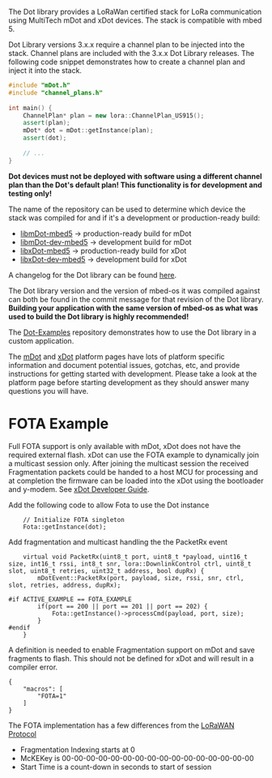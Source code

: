 The Dot library provides a LoRaWan certified stack for LoRa communication using MultiTech mDot and xDot devices. The stack is compatible with mbed 5.

Dot Library versions 3.x.x require a channel plan to be injected into the stack. Channel plans are included with the 3.x.x Dot Library releases. The following code snippet demonstrates how to create a channel plan and inject it into the stack.

```c++
#include "mDot.h"
#include "channel_plans.h"
 
int main() {
    ChannelPlan* plan = new lora::ChannelPlan_US915();
    assert(plan);
    mDot* dot = mDot::getInstance(plan);
    assert(dot);
                   
    // ...
}
```

**Dot devices must not be deployed with software using a different channel plan than the Dot's default plan! This functionality is for development and testing only!**

The name of the repository can be used to determine which device the stack was compiled for and if it's a development or production-ready build:
  * [libmDot-mbed5](http://github.com/MultiTechSystems/libmDot-mbed5/) -> production-ready build for mDot
  * [libmDot-dev-mbed5](http://github.com/MultiTechSystems/libmDot-dev-mbed5/) -> development build for mDot
  * [libxDot-mbed5](http://github.com/MultiTechSystems/libxDot-mbed5/) -> production-ready build for xDot
  * [libxDot-dev-mbed5](http://github.com/MultiTechSystems/libxDot-dev-mbed5/) -> development build for xDot

A changelog for the Dot library can be found [here](https://developer.mbed.org/teams/MultiTech/wiki/Dot-library-change-log).

The Dot library version and the version of mbed-os it was compiled against can both be found in the commit message for that revision of the Dot library. **Building your application with the same version of mbed-os as what was used to build the Dot library is highly recommended!**

The [Dot-Examples](https://developer.mbed.org/teams/MultiTech/code/Dot-Examples/) repository demonstrates how to use the Dot library in a custom application.

The [mDot](https://developer.mbed.org/platforms/MTS-mDot-F411/) and [xDot](https://developer.mbed.org/platforms/MTS-xDot-L151CC/) platform pages have lots of platform specific information and document potential issues, gotchas, etc, and provide instructions for getting started with development. Please take a look at the platform page before starting development as they should answer many questions you will have.


# FOTA Example
Full FOTA support is only available with mDot, xDot does not have the required external flash. xDot can use the FOTA example to dynamically join a multicast session only. After joining the multicast session the received Fragmentation packets could be handed to a host MCU for processing and at completion the firmware can be loaded into the xDot using the bootloader and y-modem. See [xDot Developer Guide](https://www.multitech.com/brands/multiconnect-xdot).


Add the following code to allow Fota to use the Dot instance
```
    // Initialize FOTA singleton
    Fota::getInstance(dot);
```

Add fragmentation and multicast handling the the PacketRx event
```
    virtual void PacketRx(uint8_t port, uint8_t *payload, uint16_t size, int16_t rssi, int8_t snr, lora::DownlinkControl ctrl, uint8_t slot, uint8_t retries, uint32_t address, bool dupRx) {
        mDotEvent::PacketRx(port, payload, size, rssi, snr, ctrl, slot, retries, address, dupRx);

#if ACTIVE_EXAMPLE == FOTA_EXAMPLE
        if(port == 200 || port == 201 || port == 202) {
            Fota::getInstance()->processCmd(payload, port, size);
        }
#endif
    }
```

A definition is needed to enable Fragmentation support on mDot and save fragments to flash. This should not be defined for xDot and will result in a compiler error.
```
{
    "macros": [
        "FOTA=1"
    ]
}
```

The FOTA implementation has a few differences from the [LoRaWAN Protocol](https://lora-alliance.org/resource-hub/lorawan-fragmented-data-block-transport-specification-v100)
* Fragmentation Indexing starts at 0
* McKEKey is 00-00-00-00-00-00-00-00-00-00-00-00-00-00-00-00
* Start Time is a count-down in seconds to start of session

